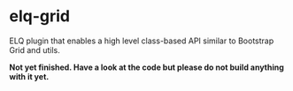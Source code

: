 # elq-grid
ELQ plugin that enables a high level class-based API similar to Bootstrap Grid and utils.

**Not yet finished. Have a look at the code but please do not build anything with it yet.**
